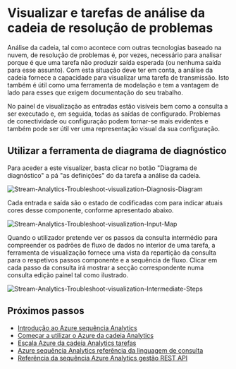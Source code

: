 <properties
    pageTitle="Visualizar e resolver problemas de tarefas da cadeia Analytics | Microsoft Azure"
    description="Aprenda a visualizar um pipeline de tarefa de análise da cadeia para personalizada resolver o problema utilizando a funcionalidade de diagrama de diagnóstico."
    keywords=""
    documentationCenter=""
    services="stream-analytics"
    authors="jeffstokes72"
    manager="jhubbard"
    editor="cgronlun"
/>

<tags
    ms.service="stream-analytics"
    ms.devlang="na"
    ms.topic="article"
    ms.tgt_pltfrm="na"
    ms.workload="data-services"
    ms.date="09/26/2016"
    ms.author="jeffstok"
/>


# <a name="visualize-and-troubleshoot-stream-analytics-jobs"></a>Visualizar e tarefas de análise da cadeia de resolução de problemas

Análise da cadeia, tal como acontece com outras tecnologias baseado na nuvem, de resolução de problemas é, por vezes, necessário para analisar porque é que uma tarefa não produzir saída esperada (ou nenhuma saída para esse assunto). Com esta situação deve ter em conta, a análise da cadeia fornece a capacidade para visualizar uma tarefa de transmissão. Isto também é útil como uma ferramenta de modelação e tem a vantagem de lado para esses que exigem documentação do seu trabalho.

No painel de visualização as entradas estão visíveis bem como a consulta a ser executado e, em seguida, todas as saídas de configurado. Problemas de conectividade ou configuração podem tornar-se mais evidentes e também pode ser útil ver uma representação visual da sua configuração.

## <a name="using-the-diagnosis-diagram-tool"></a>Utilizar a ferramenta de diagrama de diagnóstico

Para aceder a este visualizer, basta clicar no botão "Diagrama de diagnóstico" a pá "as definições" do da tarefa a análise da cadeia.

![Stream-Analytics-Troubleshoot-visualization-Diagnosis-Diagram](./media/stream-analytics-troubleshoot-visualization/stream-analytics-troubleshoot-visualization-diagnosis-diagram1.png)

Cada entrada e saída são o estado de codificadas com para indicar atuais cores desse componente, conforme apresentado abaixo.

![Stream-Analytics-Troubleshoot-visualization-Input-Map](./media/stream-analytics-troubleshoot-visualization/stream-analytics-troubleshoot-visualization-input-map.png)

Quando o utilizador pretende ver os passos da consulta intermédio para compreender os padrões de fluxo de dados no interior de uma tarefa, a ferramenta de visualização fornece uma vista da repartição da consulta para o respetivos passos componente e a sequência de fluxo. Clicar em cada passo da consulta irá mostrar a secção correspondente numa consulta edição painel tal como ilustrado. 

![Stream-Analytics-Troubleshoot-visualization-Intermediate-Steps](./media/stream-analytics-troubleshoot-visualization/stream-analytics-troubleshoot-visualization-intermediate-steps.png)




## <a name="next-steps"></a>Próximos passos

- [Introdução ao Azure sequência Analytics](stream-analytics-introduction.md)
- [Começar a utilizar o Azure da cadeia Analytics](stream-analytics-get-started.md)
- [Escala Azure da cadeia Analytics tarefas](stream-analytics-scale-jobs.md)
- [Azure sequência Analytics referência da linguagem de consulta](https://msdn.microsoft.com/library/azure/dn834998.aspx)
- [Referência da sequência Azure Analytics gestão REST API](https://msdn.microsoft.com/library/azure/dn835031.aspx)
